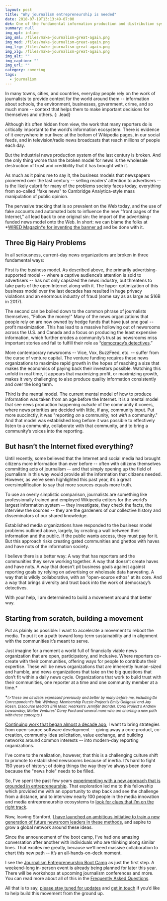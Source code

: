 ```yaml
---
layout: post
title: "Why journalism entrepreneurship is needed"
date: 2018-07-19T13:13:49-07:00
dek: One of the fundamental information production and distribution systems on the planet is wildy broken. I believe we can fix it.
summary: null
img_opt: inline
img_sml: /files/make-journalism-great-again.png
img_med: /files/make-journalism-great-again.png
img_lrg: /files/make-journalism-great-again.png
img_xlg: /files/make-journalism-great-again.png
img_alt: ""
img_caption: ""
img_url: ""
category: covering
tags: 
  - journalism
---
```


In many towns, cities, and countries, everyday people rely on the work of journalists to provide context for the world around them -- information about schools, the environment, businesses, government, crime, and so much more  -- context that helps them to make important decisions for themselves and others.
{: .lead}

Although it’s often hidden from view, the work that many reporters do is critically important to the world’s information ecosystem. There is evidence of it everywhere in our lives: at the bottom of Wikipedia pages, in our social feeds, and in television/radio news broadcasts that reach millions of people each day.

But the industrial news production system of the last century is broken. And the only thing worse than the broken model for news is the wholesale destruction of trust and credibility that it has brought with it.

As much as it pains me to say it, the business models that newspapers pioneered over the last century -- selling readers’ attention to advertisers -- is the likely culprit for many of the problems society faces today, everything from so-called "fake news" to Cambridge Analytica-style mass manipulation of public opinion.

The pervasive tracking that is so prevalent on the Web today, and the use of fake accounts and automated bots to influence the new "front pages of the Internet," all lead back to one original sin: the import of the advertising-funded news model onto the Web. In short: we can blame the folks at *[WIRED Magazin*e](https://www.theatlantic.com/technology/archive/2017/04/the-first-ever-banner-ad-on-the-web/523728/)[ for inventing the banner ad](https://www.theatlantic.com/technology/archive/2017/04/the-first-ever-banner-ad-on-the-web/523728/) and be done with it.

## Three Big Hairy Problems

In all seriousness, current-day news organizations are broken in three fundamental ways: 

First is the business model. As described above, the primarily advertising-supported model -- where a captive audience’s attention is sold to advertisers -- has not only capsized the news industry, but threatens to take parts of the open Internet along with it. The hyper-optimization of this business model over the last decades has resulted in huge privacy violations and an enormous industry of fraud (some say as as large as $16B in 2017).

The second can be boiled down to the common phrase of journalists themselves, "Follow the money!" Many of the news organizations that people rely on are now owned by hedge funds that have just one goal -- profit maximization. This has lead to a massive hollowing out of newsrooms across the U.S. and Canada and a focus on producing the least expensive information, which further erodes a community’s trust as newsrooms miss important stories and fail to fulfill their role as “[democracy’s detectives](http://cjlab.stanford.edu/democracys-detectives-jay-hamilton/).” 

More contemporary newsrooms -- Vice, Vox, BuzzFeed, etc. -- suffer from the curse of venture capital. The venture funding requires these news organizations to maximize rapid growth in the hopes of reaching a size that makes the economics of paying back their investors possible. Watching this unfold in real time, it appears that maximizing profit, or maximizing growth, makes it very challenging to also produce quality information consistently and over the long term.

Third is the mental model. The current mental model of how to produce information was taken from an age before the Internet. It is a mental model that see news production happening *outside* of the community it covers, where news priorities are decided with little, if any, community input. Put more succinctly, it was "reporting *on* a community, not *with* a community." And that model was established long before it was possible to effectively listen to a community, collaborate with that community, and to bring a community’s voices into the reporting.

## But hasn’t the Internet fixed everything?

Until recently, some believed that the Internet and social media had brought citizens more information than ever before -- often with citizens themselves committing acts of journalism -- and that simply opening up the field of journalism in this way would provide all the information that citizens needed. However, as we’ve seen highlighted this past year, it’s a great oversimplification to say that more sources equals more truth. 

To use an overly simplistic comparison, journalists are something like professionally trained and employed Wikipedia editors for the world’s largest information system -- they investigate, they check the facts, the interview the sources -- they are the gardeners of our collective history and disseminators of our shared knowledge.

Established media organizations have responded to the business model problems outlined above, largely, by creating a wall between their information and the public. If the public wants access, they must pay for it. But this approach risks creating gated communities and ghettos with haves and have nots of the information society.

I believe there is a better way: A way that has reporters and the communities they serve working together. A way that doesn’t create haves and have nots. A way that doesn’t pit business goals against against reporting goals by relying on advertising or wholesale data harvesting. A way that is wildly collaborative, with an "open-source ethos" at its core. And a way that brings diversity and trust back into the work of democracy’s detectives. 

With your help, I am determined to build a movement around that better way.

## Starting from scratch, building a movement

Put as plainly as possible: I want to accelerate a movement to reboot the media. To put it on a path toward long-term sustainability and in alignment with the communities it’s meant to serve.

Just imagine for a moment a world full of financially viable news organization that are open, participatory, and inclusive. Where reporters co-create with their communities, offering ways for people to contribute their expertise. These will be news organizations that are inherently human-sized and humble, and news organizations that take on the big questions that don’t fit within a daily news cycle. Organizations that work to build trust with their communities, one reporter at a time and one community member at a time.* 

\*<small><i>(>These are all ideas expressed previously and better by many before me, including De Correspondent’s Rob Wijnberg, Membership Puzzle Project’s Emily Goligoski and Jay Rosen, Discourse Media’s Erin Milar, Hearken’s Jennifer Brandel, Coral Project’s Andrew Lowsowksy, Matter Ventures’ Corey Ford and several more who are charting a new path with these concepts.)</i></small>

[Continuing work that began almost a decade ago](http://phillipadsmith.com/2011/07/learning-lab-schedule-week-by-week-plus-new-lecture-by-ia-ceo-oliver-reichenstein.html), I want to bring strategies from open-source software development -- giving away a core product, co-creation, community idea solicitation, value exchange, and building networks around common interests -- into modern-day reporting organizations.

I’ve come to the realization, however, that this is a challenging culture shift to promote to established newsrooms because of inertia. It’s hard to fight 150 years of history; of doing things the way they’ve always been done because the "news hole" needs to be filled.

So, I’ve spent the past few years [experimenting with a new approach that is grounded in entrepreneurship](http://connect.hackshackers.com/). That exploration led me to this fellowship which provided me with an opportunity to step back and see the challenge from a distance, and to interview nearly 100 people in the media innovation and media entrepreneurship ecosystems to [look for clues that I’m on the right track](https://medium.com/jsk-class-of-2018/why-do-reporters-take-the-risk-to-start-a-media-business-these-answers-might-surprise-you-3be6418000bf).

Now, leaving Stanford, [I have launched an ambitious initiative to train a new generation of future newsroom leaders in these methods](https://medium.com/@phillipadsmith/announcing-a-new-journalism-entrepreneurship-bootcamp-lets-reboot-the-media-together-3281a1863451), and aspire to grow a global network around these ideas.

Since the announcement of the boot camp, I’ve had one amazing conversation after another with individuals who are thinking along similar lines. That excites me greatly, because we’ll need massive collaboration to chart this new path -- it’s an all-hands-on-deck moment.

I see the [Journalism Entrepreneurship Boot Camp](https://medium.com/@phillipadsmith/announcing-a-new-journalism-entrepreneurship-bootcamp-lets-reboot-the-media-together-3281a1863451) as just the first step. A weekend-long in-person event is already being planned for later this year. There will be workshops at upcoming journalism conferences and more. You can read more about all of this in the [Frequently Asked Questions](https://medium.com/@phillipadsmith/you-ask-i-answer-everything-you-wanted-to-know-about-the-journalism-entrepreneurship-boot-camp-ce9c0047c6c4).

All that is to say, [please stay tuned for updates](https://twitter.com/phillipadsmith) and [get in touch](http://phillipadsmith.com/about/#contact) if you’d like to help build this movement from the ground up.

